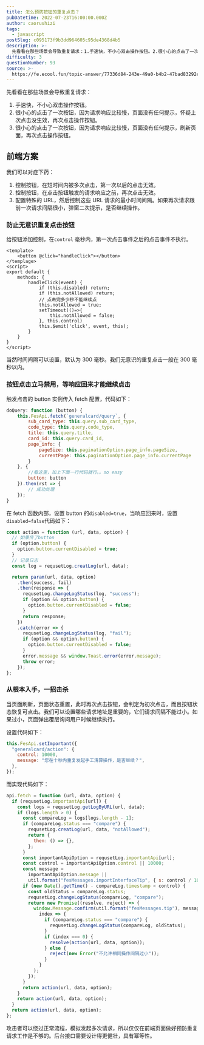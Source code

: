 ```yaml
---
title: 怎么预防按钮的重复点击？
pubDatetime: 2022-07-23T16:00:00.000Z
author: caorushizi
tags:
  - javascript
postSlug: c095173f9b3dd964605c95de4368d4b5
description: >-
  先看看在那些场景会导致重复请求：1.手速快，不小心双击操作按钮。2.很小心的点击了一次按钮，因为请求响应比较慢，页面没有任何提示，怀疑上次点击没生效，再次点击操作按钮。3.很小心的点击了一次按钮，因为
difficulty: 3
questionNumber: 93
source: >-
  https://fe.ecool.fun/topic-answer/77336d84-243e-49a0-b4b2-47bad83292e9?orderBy=updateTime&order=desc&tagId=10
---
```


先看看在那些场景会导致重复请求：

1.  手速快，不小心双击操作按钮。
2.  很小心的点击了一次按钮，因为请求响应比较慢，页面没有任何提示，怀疑上次点击没生效，再次点击操作按钮。
3.  很小心的点击了一次按钮，因为请求响应比较慢，页面没有任何提示，刷新页面，再次点击操作按钮。

## 前端方案

我们可以对症下药：

1.  控制按钮，在短时间内被多次点击，第一次以后的点击无效。
2.  控制按钮，在点击按钮触发的请求响应之前，再次点击无效。
3.  配置特殊的 URL，然后控制这些 URL 请求的最小时间间隔。如果再次请求跟前一次请求间隔很小，弹窗二次提示，是否继续操作。

### 防止无意识重复点击按钮

给按钮添加控制，在`control` 毫秒内，第一次点击事件之后的点击事件不执行。

```text
<template>
    <button @click="handleClick"></button>
</templage>
<script>
export default {
    methods: {
        handleClick(event) {
            if (this.disabled) return;
            if (this.notAllowed) return;
            // 点击完多少秒不能继续点
            this.notAllowed = true;
            setTimeout(()=>{
                this.notAllowed = false;
            }, this.control)
            this.$emit('click', event, this);
        }
    }
}
</script>

```

当然时间间隔可以设置，默认为 300 毫秒。我们无意识的重复点击一般在 300 毫秒以内。

### 按钮点击立马禁用，等响应回来才能继续点击

触发点击的 button 实例传入 fetch 配置，代码如下：

```js
doQuery: function (button) {
    this.FesApi.fetch(`generalcard/query`, {
        sub_card_type: this.query.sub_card_type,
        code_type: this.query.code_type,
        title: this.query.title,
        card_id: this.query.card_id,
        page_info: {
            pageSize: this.paginationOption.page_info.pageSize,
            currentPage: this.paginationOption.page_info.currentPage
        }
    }, {
        //看这里，加上下面一行代码就行。。so easy
        button: button
    }).then(rst => {
        // 成功处理
    });
}


```

在 fetch 函数内部，设置 button 的`disabled=true`，当响应回来时，设置`disabled=false`代码如下：

```js
const action = function (url, data, option) {
  // 如果传了button
  if (option.button) {
    option.button.currentDisabled = true;
  }
  // 记录日志
  const log = requsetLog.creatLog(url, data);

  return param(url, data, option)
    .then(success, fail)
    .then(response => {
      requsetLog.changeLogStatus(log, "success");
      if (option && option.button) {
        option.button.currentDisabled = false;
      }
      return response;
    })
    .catch(error => {
      requsetLog.changeLogStatus(log, "fail");
      if (option && option.button) {
        option.button.currentDisabled = false;
      }
      error.message && window.Toast.error(error.message);
      throw error;
    });
};
```

### 从根本入手，一招击杀

当页面刷新，页面状态重置，此时再次点击按钮，会判定为初次点击，而且按钮状态恢复可点击。我们可以设置哪些请求地址是重要的，它们请求间隔不能过小。如果过小，页面弹出覆层询问用户时候继续执行。

设置代码如下：

```js
this.FesApi.setImportant({
  "generalcard/action": {
    control: 10000,
    message: "您在十秒内重复发起手工清算操作，是否继续？",
  },
});
```

而实现代码如下：

```js
api.fetch = function (url, data, option) {
  if (requsetLog.importantApi[url]) {
    const logs = requsetLog.getLogByURL(url, data);
    if (logs.length > 0) {
      const compareLog = logs[logs.length - 1];
      if (compareLog.status === "compare") {
        requsetLog.creatLog(url, data, "notAllowed");
        return {
          then: () => {},
        };
      }
      const importantApiOption = requsetLog.importantApi[url];
      const control = importantApiOption.control || 10000;
      const message =
        importantApiOption.message ||
        util.format("fesMessages.importInterfaceTip", { s: control / 1000 });
      if (new Date().getTime() - compareLog.timestamp < control) {
        const oldStatus = compareLog.status;
        requsetLog.changeLogStatus(compareLog, "compare");
        return new Promise((resolve, reject) => {
          window.Message.confirm(util.format("fesMessages.tip"), message).then(
            index => {
              if (compareLog.status === "compare") {
                requsetLog.changeLogStatus(compareLog, oldStatus);
              }
              if (index === 0) {
                resolve(action(url, data, option));
              } else {
                reject(new Error("不允许相同操作间隔过小"));
              }
            }
          );
        });
      }
      return action(url, data, option);
    }
    return action(url, data, option);
  }
  return action(url, data, option);
};
```

攻击者可以绕过正常流程，模拟发起多次请求，所以仅仅在前端页面做好预防重复请求工作是不够的。后台接口需要设计得更健壮，具有幂等性。
